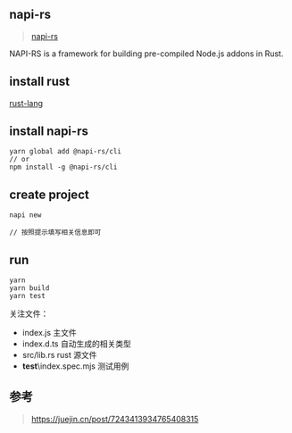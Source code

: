 ## napi-rs
> [napi-rs](https://napi.rs/)

NAPI-RS is a framework for building pre-compiled Node.js addons in Rust.

## install rust
[rust-lang](https://www.rust-lang.org/tools/install)

## install napi-rs
```shell
yarn global add @napi-rs/cli
// or
npm install -g @napi-rs/cli
```

## create project
```shell
napi new

// 按照提示填写相关信息即可
```

## run
```shell
yarn
yarn build
yarn test
```

关注文件：

- index.js 主文件
- index.d.ts 自动生成的相关类型
- src/lib.rs rust 源文件
- __test__\index.spec.mjs 测试用例

## 参考
> https://juejin.cn/post/7243413934765408315

